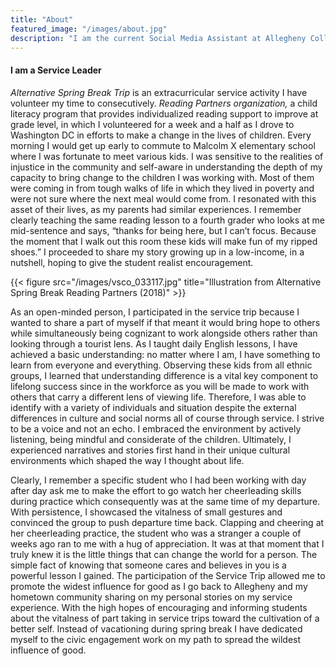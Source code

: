 ```yaml
---
title: "About"
featured_image: "/images/about.jpg"
description: "I am the current Social Media Assistant at Allegheny College as well as the Marketing Intern at the Admissions Office, Allegheny College."
---
```


#### I am a Service Leader 

_Alternative Spring Break Trip_ is an extracurricular service activity I have volunteer my time to consecutively. _Reading Partners organization,_ a child literacy program that provides individualized reading support to improve at grade level, in which I volunteered for a week and a half as I drove to Washington DC in efforts to make a change in the lives of children. Every morning I would get up early to commute to Malcolm X elementary school where I was fortunate to meet various kids. I was sensitive to the realities of injustice in the community and self-aware in understanding the depth of my capacity to bring change to the children I was working with. Most of them were coming in from tough walks of life in which they lived in poverty and were not sure where the next meal would come from. I resonated with this asset of their lives, as my parents had similar experiences. I remember clearly teaching the same reading lesson to a fourth grader who looks at me mid-sentence and says, “thanks for being here, but I can’t focus. Because the moment that I walk out this room these kids will make fun of my ripped shoes.” I proceeded to share my story growing up in a low-income, in a nutshell, hoping to give the student realist encouragement.

{{< figure src="/images/vsco_033117.jpg" title="Illustration from Alternative Spring Break Reading Partners (2018)" >}}

As an open-minded person, I participated in the service trip because I wanted to share a part of myself if that meant it would bring hope to others while simultaneously being cognizant to work alongside others rather than looking through a tourist lens.  As I taught daily English lessons, I have achieved a basic understanding: no matter where I am, I have something to learn from everyone and everything. Observing these kids from all ethnic groups, I learned that understanding difference is a vital key component to lifelong success since in the workforce as you will be made to work with others that carry a different lens of viewing life. Therefore, I was able to identify with a variety of individuals and situation despite the external differences in culture and social norms all of course through service. I strive to be a voice and not an echo. I embraced the environment by actively listening, being mindful and considerate of the children. Ultimately, I experienced narratives and stories first hand in their unique cultural environments which shaped the way I thought about life.

Clearly, I remember a specific student who I had been working with day after day ask me to make the effort to go watch her cheerleading skills during practice which consequently was at the same time of my departure. With persistence, I showcased the vitalness of small gestures and convinced the group to push departure time back. Clapping and cheering at her cheerleading practice, the student who was a stranger a couple of weeks ago ran to me with a hug of appreciation. It was at that moment that I truly knew it is the little things that can change the world for a person. The simple fact of knowing that someone cares and believes in you is a powerful lesson I gained. The participation of the Service Trip allowed me to promote the widest influence for good as I go back to Allegheny and my hometown community sharing on my personal stories on my service experience. With the high hopes of encouraging and informing students about the vitalness of part taking in service trips toward the cultivation of a better self. Instead of vacationing during spring break I have dedicated myself to the civic engagement work on my path to spread the wildest influence of good.
